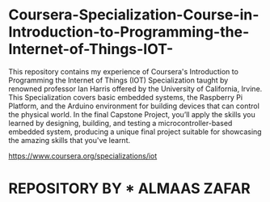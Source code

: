 # Coursera-Specialization-Course-in-Introduction-to-Programming-the-Internet-of-Things-IOT-


This repository contains my experience of Coursera's Introduction to Programming the Internet of Things (IOT) Specialization taught by renowned professor Ian Harris offered by the University of California, Irvine.
This Specialization covers basic embedded systems, the Raspberry Pi Platform, and the Arduino environment for building devices that can control the physical world. In the final Capstone Project, you’ll apply the skills you learned by designing, building, and testing a microcontroller-based embedded system, producing a unique final project suitable for showcasing the amazing skills that you've learnt.

https://www.coursera.org/specializations/iot


# REPOSITORY BY  * ALMAAS ZAFAR   
